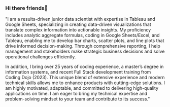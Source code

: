 ### Hi there friends👋

<!--
**tyronegit/tyronegit** is a ✨ _special_ ✨ repository because its `README.md` (this file) appears on your GitHub profile.

Here are some ideas to get you started:

- 🔭 I’m currently working on ...
- 🌱 I’m currently learning ...
- 👯 I’m looking to collaborate on ...
- 🤔 I’m looking for help with ...
- 💬 Ask me about ...
- 📫 How to reach me: ...
- 😄 Pronouns: ...
- ⚡ Fun fact: ...
-->
"I am a results-driven junior data scientist with expertise in Tableau and Google Sheets, specializing in creating data-driven visualizations that translate complex information into actionable insights. My proficiency includes analytic aggregate formulas, coding in Google Sheets/Excel, and Tableau, enabling me to develop bar charts, scatter plots, and line plots that drive informed decision-making. Through comprehensive reporting, I help management and stakeholders make strategic business decisions and solve operational challenges efficiently. 

In addition, I bring over 25 years of coding experience, a master’s degree in information systems, and recent Full Stack development training from Coding Dojo (2023). This unique blend of extensive experience and modern technical skills allows me to enhance products with cutting-edge solutions. I am highly motivated, adaptable, and committed to delivering high-quality applications on time. I am eager to bring my technical expertise and problem-solving mindset to your team and contribute to its success."
